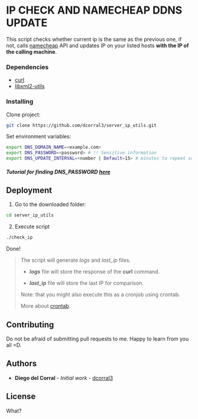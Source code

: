 # IP CHECK AND **NAMECHEAP** DDNS UPDATE

This script checks whether current ip is the same as the previous one, if not, calls [namecheap](namecheap.com) API and updates IP on your listed hosts **with the IP of the calling machine**.

### Dependencies

- [curl](https://curl.haxx.se/)
- [libxml2-utils](http://www.xmlsoft.org/)

### Installing

Clone project:

```bash
git clone https://github.com/dcorral3/server_ip_utils.git
```

Set environment variables:

```bash
export DNS_DOMAIN_NAME=<example.com>
export DNS_PASSWORD=<password> # !! Sensitive information
export DNS_UPDATE_INTERVAL=<number | Default=15> # minutes to repeat script execution.
```


##### Tutorial for finding DNS_PASSWORD [here](https://www.namecheap.com/support/knowledgebase/article.aspx/595/11/how-do-i-enable-dynamic-dns-for-a-domain)

## Deployment

1. Go to the downloaded folder:

```bash
cd server_ip_utils
```

2. Execute script

```bash
./check_ip
```

Done!

> The script will generate *logs* and *last_ip* files. 
> 
> * ***logs*** file will store the response of the **curl** command.
> 
> * ***last_ip*** file will store the last IP for comparison.
> 
> Note: that you might also execute this as a cronjob using crontab.
> 
> More about [crontab](https://kb.iu.edu/d/afiz).

## Contributing

Do not be afraid of submitting pull requests to me. Happy to learn from you all =D.

## Authors

- **Diego del Corral** - _Initial work_ - [dcorral3](https://github.com/dcorral3)

## License

What?
